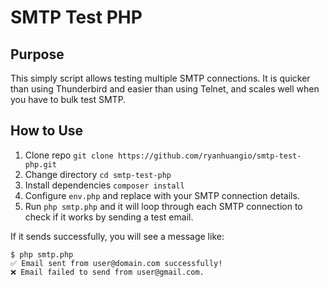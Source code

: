 # SMTP Test PHP

## Purpose

This simply script allows testing multiple SMTP connections. It is quicker than using Thunderbird and easier than using Telnet, and scales well when you have to bulk test SMTP.

## How to Use

1. Clone repo `git clone https://github.com/ryanhuangio/smtp-test-php.git`
2. Change directory `cd smtp-test-php`
3. Install dependencies `composer install`
4. Configure `env.php` and replace with your SMTP connection details.
5. Run `php smtp.php` and it will loop through each SMTP connection to check if it works by sending a test email.

If it sends successfully, you will see a message like:

```
$ php smtp.php
✅ Email sent from user@domain.com successfully!
❌ Email failed to send from user@gmail.com.
```
